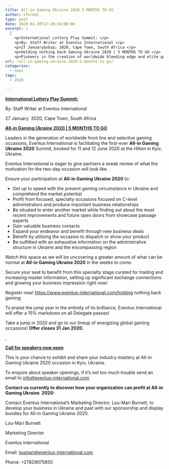 ```yaml
---
title: All-in Gaming Ukraine 2020 5 MONTHS TO GO
author: xforeal 
type: post
date: 2020-01-30T17:20:56+00:00
excerpt: |
  |
    <p>International Lottery Play Summit: </p>
    <p>By: Staff Writer at Eventus International </p>
    <p>27 January&nbsp; 2020, Cape Town, South Africa </p>
    <p>Holding nothing back Gaming Ukraine 2020 | 5 MONTHS TO GO </p>
    <p>Pioneers in the creation of worldwide bleeding edge and elite gaming occasions, Eventus International is facilitating the principal ever All-in Gaming Ukraine 2020 Summit, planned for 11 and 12 June 2020 at the Hilton in Kyiv, Ukraine </p>
url: /all-in-gaming-ukraine-2020-5-months-to-go/
categories:
  - news
tags:
  - 2020

---
```

**<u>International Lottery Play Summit: </u>**

By: Staff Writer at Eventus International

27 January&nbsp; 2020, Cape Town, South Africa

**<u>All-in Gaming Ukraine 2020 | 5 MONTHS TO GO </u>**

Leaders in the generation of worldwide front line and selective gaming occasions, Eventus International is facilitating the first-ever **All-in Gaming Ukraine 2020** Summit, booked for 11 and 12 June 2020 at the Hilton in Kyiv, Ukraine.

Eventus International is eager to give partners a sneak review of what the motivation for the two-day occasion will look like.

Ensure your participation at **All-in Gaming Ukraine 2020** to:

  * Get up to speed with the present gaming circumstance in Ukraine and comprehend the market potential
  * Profit from focused, specialty occasions focused on C-level administrators and produce important business relationships
  * Be situated to enter another market while finding out about the most recent improvements and future open doors from showcase passage experts
  * Gain valuable business contacts
  * Expand your endeavor and benefit through new business deals
  * Benefit by utilizing the occasion to dispatch or show your product
  * Be outfitted with an exhaustive information on the administrative structure in Ukraine and the encompassing region

Watch this space as we will be uncovering a greater amount of what can be normal at **All-in Gaming Ukraine 2020** in the weeks to come.

Secure your seat to benefit from this specialty stage curated for trading and increasing master information, setting up significant exchange connections and growing your business impression right now/

Register now! https://www.eventus-international.com/holding nothing back gaming

To praise the jump year in the entirety of its brilliance, Eventus International will offer a 15% markdown on all Delegate passes!

Take a jump in 2020 and go to our lineup of energizing global gaming occasions! **Offer closes 31 Jan 2020.**

**<u>&nbsp;</u>**

**<u>Call for speakers now open</u>**

This is your chance to exhibit and share your industry mastery at All-in Gaming Ukraine 2020 occasion in Kyiv, Ukraine.

To enquire about speaker openings, if it’s not too much trouble send an email to info@eventus-international.com

**Contact us currently to discover how your organization can profit at All-in Gaming Ukraine&nbsp; 2020:**

Contact Eventus International’s Marketing Director, Lou-Mari Burnett, to develop your business in Ukraine and past with our sponsorship and display bundles for All-in Gaming Ukraine 2020.

Lou-Mari Burnett

Marketing Director&nbsp;

Eventus International

Email: loumari@eventus-international.com

Phone: +27829075850